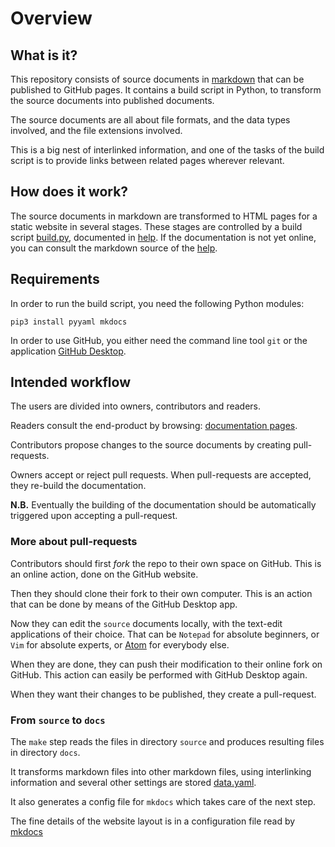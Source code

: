 # Overview

## What is it?

This repository consists of source documents in
[markdown](https://www.markdownguide.org/basic-syntax)
that can be published to GitHub pages.
It contains a build script in Python, to transform the source documents
into published documents.

The source documents are all about file formats, and the data types involved, and the
file extensions involved.

This is a big nest of interlinked information, and one of the tasks of the build script
is to provide links between related pages wherever relevant.

## How does it work?

The source documents in markdown are transformed to HTML pages for a static website
in several stages. These stages are controlled by a
build script [build.py](build.py), documented in
[help](https://dans-labs.github.io/formats/help/).
If the documentation is not yet online, you can consult the markdown
source of the [help](https://github.com/Dans-labs/formats/blob/master/source/help.md).

## Requirements

In order to run the build script, you need the following Python modules:

```
pip3 install pyyaml mkdocs
```

In order to use GitHub, you either need the command line tool `git` or
the application [GitHub Desktop](https://desktop.github.com).

## Intended workflow

The users are divided into owners, contributors and readers.

Readers consult the end-product by browsing:
[documentation pages](https://dans-labs.github.io/formats/).

Contributors propose changes to the source documents by creating pull-requests.

Owners accept or reject pull requests.
When pull-requests are accepted, they re-build the documentation.

**N.B.** Eventually the building of the documentation should be automatically
triggered upon accepting a pull-request.

### More about pull-requests

Contributors should first *fork* the repo to their own space on GitHub.
This is an online action, done on the GitHub website.

Then they should clone their fork to their own computer.
This is an action that can be done by means of the GitHub Desktop app.

Now they can edit the `source` documents locally, with the text-edit applications
of their choice. That can be `Notepad` for absolute beginners, or `Vim` for absolute
experts, or
[Atom](https://atom.io)
for everybody else.

When they are done, they can push their modification to their online fork on GitHub.
This action can easily be performed with GitHub Desktop again.

When they want their changes to be published, they create a pull-request.

### From `source` to `docs`

The `make` step reads the files in directory `source` and produces resulting files
in directory `docs`.

It transforms markdown files into other markdown files, using
interlinking information and several other settings are stored
[data.yaml](https://github.com/Dans-labs/formats/blob/master/source/data.yaml).

It also generates a config file for `mkdocs` which takes care of the next step.

The fine details of the website layout is in a configuration file read by 
[mkdocs](https://www.mkdocs.org)




